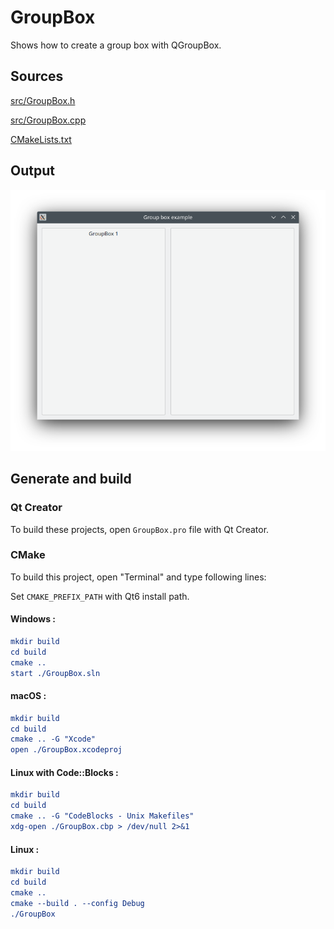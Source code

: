 # GroupBox

Shows how to create a group box with QGroupBox.

## Sources

[src/GroupBox.h](src/GroupBox.h)

[src/GroupBox.cpp](src/GroupBox.cpp)

[CMakeLists.txt](CMakeLists.txt)

## Output

![Screenshot](../../../docs/Pictures/GroupBox.png)

## Generate and build

### Qt Creator

To build these projects, open `GroupBox.pro` file with Qt Creator.

### CMake

To build this project, open "Terminal" and type following lines:

Set `CMAKE_PREFIX_PATH` with Qt6 install path.

#### Windows :

``` cmake
mkdir build
cd build
cmake ..
start ./GroupBox.sln
```

#### macOS :

``` cmake
mkdir build
cd build
cmake .. -G "Xcode"
open ./GroupBox.xcodeproj
```

#### Linux with Code::Blocks :

``` cmake
mkdir build
cd build
cmake .. -G "CodeBlocks - Unix Makefiles"
xdg-open ./GroupBox.cbp > /dev/null 2>&1
```

#### Linux :

``` cmake
mkdir build
cd build
cmake .. 
cmake --build . --config Debug
./GroupBox
```
